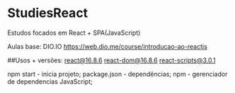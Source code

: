 # StudiesReact
Estudos focados em React + SPA(JavaScript)

Aulas base: DIO.IO
https://web.dio.me/course/introducao-ao-reactjs

##Usos + versões:
react@16.8.6 
react-dom@16.8.6 
react-scripts@3.0.1

npm start - inicia projeto;
package.json - dependências;
npm - gerenciador de dependencias JavaScript;